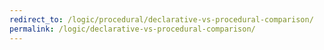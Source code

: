 ```yaml
---
redirect_to: /logic/procedural/declarative-vs-procedural-comparison/
permalink: /logic/declarative-vs-procedural-comparison/
---
```

